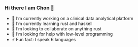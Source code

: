 ### Hi there I am Chon 👋

- 🔭 I’m currently working on a clinical data analytical platform
- 🌱 I’m currently learning rust and haskell
- 👯 I’m looking to collaborate on anything rust
- 🤔 I’m looking for help with low-level programming
- ⚡ Fun fact: I speak 6 languages
